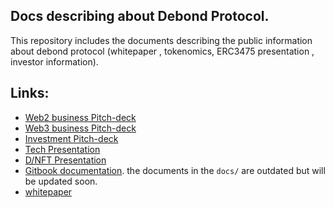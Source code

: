 ## Docs describing about Debond Protocol. 


This repository includes the documents describing the public information about debond protocol (whitepaper , tokenomics, ERC3475 presentation , investor information).

## Links:
- [Web2 business Pitch-deck](https://github.com/Debond-Protocol/Docs/blob/main/web2%20(B2B)%20Pitch%20Deck_D_Bond.pdf)
- [Web3 business Pitch-deck](https://github.com/Debond-Protocol/Docs/blob/main/web3%20(B2B)%20Pitch%20Deck_D_Bond.pdf)
- [Investment Pitch-deck](https://github.com/Debond-Protocol/Docs/blob/main/Investment%20Pitch%20Deck_D_Bond.pdf)
- [Tech Presentation](https://github.com/Debond-Protocol/Docs/blob/main/Tech%20presentation.pdf)
- [D/NFT Presentation](https://github.com/Debond-Protocol/Docs/blob/main/D_NFT%20Introduction.pdf)
- [Gitbook documentation](https://dhruv-malik-1.gitbook.io/overview/smart-contract-packages/debond-loan). the documents in the `docs/` are outdated but will be updated soon.
- [whitepaper](./DEBOND_Whitepaper_v1.pdf)
